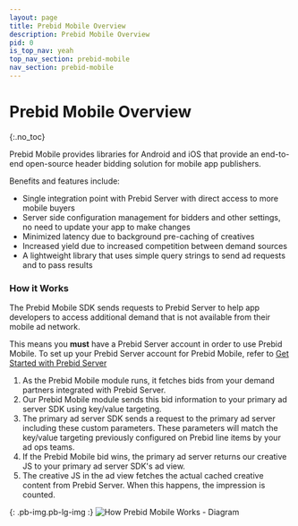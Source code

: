 ```yaml
---
layout: page
title: Prebid Mobile Overview
description: Prebid Mobile Overview
pid: 0
is_top_nav: yeah
top_nav_section: prebid-mobile
nav_section: prebid-mobile
---
```


<div class="bs-docs-section" markdown="1">

# Prebid Mobile Overview
{:.no_toc}

Prebid Mobile provides libraries for Android and iOS that provide an end-to-end open-source header bidding solution for mobile app publishers.

Benefits and features include:

- Single integration point with Prebid Server with direct access to more mobile buyers
- Server side configuration management for bidders and other settings, no need to update your app to make changes
- Minimized latency due to background pre-caching of creatives
- Increased yield due to increased competition between demand sources
- A lightweight library that uses simple query strings to send ad requests and to pass results

### How it Works

The Prebid Mobile SDK sends requests to Prebid Server to help app developers to access additional demand that is not available from their mobile ad network.

This means you **must** have a Prebid Server account in order to use Prebid Mobile. To set up your Prebid Server account for Prebid Mobile, refer to [Get Started with Prebid Server]({{site.github.url}}/prebid-mobile/prebid-mobile-pbs.html)

 1. As the Prebid Mobile module runs, it fetches bids from your demand partners integrated with Prebid Server.
 2. Our Prebid Mobile module sends this bid information to your primary ad server SDK using key/value targeting.
 3. The primary ad server SDK sends a request to the primary ad server including these custom parameters.  These parameters will match the key/value targeting previously configured on Prebid line items by your ad ops teams.
 4. If the Prebid Mobile bid wins, the primary ad server returns our creative JS to your primary ad server SDK's ad view.
 5. The creative JS in the ad view fetches the actual cached creative content from Prebid Server. When this happens, the impression is counted.

{: .pb-img.pb-lg-img :}
![How Prebid Mobile Works - Diagram]({{site.baseurl}}/assets/images/prebid-mobile/prebid-mobile.png)

</div>
